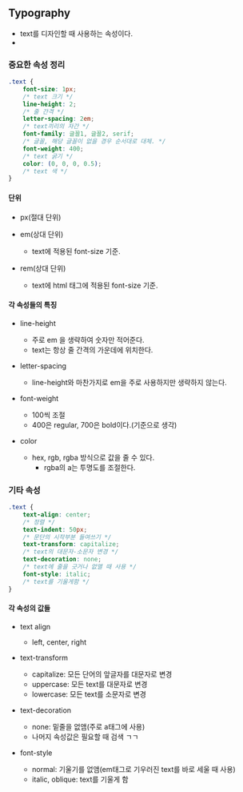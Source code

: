 ## Typography

- text를 디자인할 때 사용하는 속성이다.
- 
### 중요한 속성 정리

```css
.text {
    font-size: 1px;
    /* text 크기 */
    line-height: 2;
    /* 줄 간격 */
    letter-spacing: 2em;
    /* text끼리의 자간 */
    font-family: 글꼴1, 글꼴2, serif;
    /* 글꼴, 해당 글꼴이 없을 경우 순서대로 대체. */
    font-weight: 400;
    /* text 굵기 */
    color: (0, 0, 0, 0.5);
    /* text 색 */
}
```

#### 단위

- px(절대 단위)

- em(상대 단위)
    - text에 적용된 font-size 기준. 
- rem(상대 단위)
    - text에 html 태그에 적용된 font-size 기준.

#### 각 속성들의 특징

- line-height
    - 주로 em 을 생략하여 숫자만 적어준다.
    - text는 항상 줄 간격의 가운데에 위치한다.

- letter-spacing
    - line-height와 마찬가지로 em을 주로 사용하지만 생략하지 않는다.

- font-weight
    - 100씩 조절
    - 400은 regular, 700은 bold이다.(기준으로 생각)

- color
    - hex, rgb, rgba 방식으로 값을 줄 수 있다.
        - rgba의 a는 투명도를 조절한다.

### 기타 속성

```css
.text {
    text-align: center;
    /* 정렬 */
    text-indent: 50px;
    /* 문단의 시작부분 들여쓰기 */
    text-transform: capitalize;
    /* text의 대문자-소문자 변경 */
    text-decoration: none;
    /* text에 줄을 긋거나 없앨 때 사용 */
    font-style: italic;
    /* text를 기울게함 */
}
```

#### 각 속성의 값들

- text align
    - left, center, right

- text-transform
    - capitalize: 모든 단어의 앞글자를 대문자로 변경
    - uppercase: 모든 text를 대문자로 변경
    - lowercase: 모든 text를 소문자로 변경

- text-decoration
    - none: 밑줄을 없앰(주로 a태그에 사용)
    - 나머지 속성값은 필요할 때 검색 ㄱㄱ

- font-style
    - normal: 기울기를 없앰(em태그로 기우러진 text를 바로 세울 때 사용)
    - italic, oblique: text를 기울게 함


